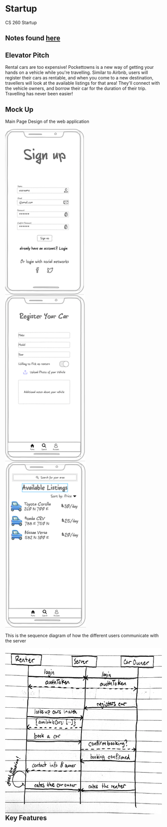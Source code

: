# Startup
CS 260 Startup

## Notes found [here](notes.md)

## Elevator Pitch
Rental cars are too expensive! Pockettowns is a new way of getting your hands on a vehicle while you're travelling. Similar to Airbnb, users will register their cars as rentable, and when you come to a new destination, travellers will look at the available listings for that area! They'll connect with the vehicle owners, and borrow their car for the duration of their trip. Travelling has never been easier!

## Mock Up
Main Page Design of the web application
<div style="display: inline-block">
    <img style="float: left; height: 400pt" src="mockImages/SignUp.png" />
    <img style="float: left; height: 400pt" src="mockImages/RegisterCar.png" />
    <img style="float: left; height: 400pt" src="mockImages/AvailableListings.png" />
</div>

This is the sequence diagram of how the different users communicate with the server
<div style="display: block">
    <img style="float: left; height: 400pt" src="mockImages/_server_diagram.png" />
</div>

## Key Features

